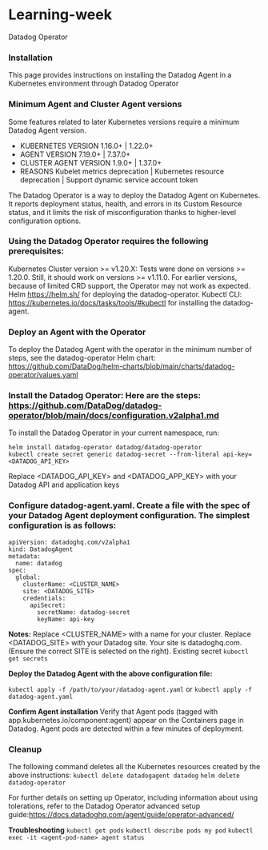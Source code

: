 # Learning-week
Datadog Operator 

### Installation
This page provides instructions on installing the Datadog Agent in a Kubernetes environment through Datadog Operator

### Minimum Agent and Cluster Agent versions
Some features related to later Kubernetes versions require a minimum Datadog Agent version.

- KUBERNETES VERSION 1.16.0+ | 1.22.0+	
- AGENT VERSION	7.19.0+ | 7.37.0+	
- CLUSTER AGENT VERSION	1.9.0+ | 1.37.0+
- REASONS Kubelet metrics deprecation | Kubernetes resource deprecation | Support dynamic service account token

The Datadog Operator is a way to deploy the Datadog Agent on Kubernetes. It reports deployment status, health, and errors in its Custom Resource status, and it limits the risk of misconfiguration thanks to higher-level configuration options.

### Using the Datadog Operator requires the following prerequisites:
Kubernetes Cluster version >= v1.20.X: Tests were done on versions >= 1.20.0. Still, it should work on versions >= v1.11.0. For earlier versions, because of limited CRD support, the Operator may not work as expected.
Helm https://helm.sh/ for deploying the datadog-operator.
Kubectl CLI: https://kubernetes.io/docs/tasks/tools/#kubectl for installing the datadog-agent.

### Deploy an Agent with the Operator
To deploy the Datadog Agent with the operator in the minimum number of steps, see the datadog-operator Helm chart: https://github.com/DataDog/helm-charts/blob/main/charts/datadog-operator/values.yaml

### Install the Datadog Operator: Here are the steps: https://github.com/DataDog/datadog-operator/blob/main/docs/configuration.v2alpha1.md
To install the Datadog Operator in your current namespace, run:

```helm repo add datadog https://helm.datadoghq.com
helm install datadog-operator datadog/datadog-operator
kubectl create secret generic datadog-secret --from-literal api-key=<DATADOG_API_KEY>
```
Replace <DATADOG_API_KEY> and <DATADOG_APP_KEY> with your Datadog API and application keys

### Configure datadog-agent.yaml. Create a file with the spec of your Datadog Agent deployment configuration. The simplest configuration is as follows:

``` 
apiVersion: datadoghq.com/v2alpha1
kind: DatadogAgent
metadata:
  name: datadog
spec:
  global:
    clusterName: <CLUSTER_NAME>
    site: <DATADOG_SITE>
    credentials:
      apiSecret:
        secretName: datadog-secret
        keyName: api-key
```
**Notes:** 
Replace <CLUSTER_NAME> with a name for your cluster.
Replace <DATADOG_SITE> with your Datadog site. Your site is datadoghq.com. (Ensure the correct SITE is selected on the right).
Existing secret `kubectl get secrets`

**Deploy the Datadog Agent with the above configuration file:**

`kubectl apply -f /path/to/your/datadog-agent.yaml` or `kubectl apply -f datadog-agent.yaml`

**Confirm Agent installation**
Verify that Agent pods (tagged with app.kubernetes.io/component:agent) appear on the Containers page in Datadog. Agent pods are detected within a few minutes of deployment.

### Cleanup
The following command deletes all the Kubernetes resources created by the above instructions:
`kubectl delete datadogagent datadog`
`helm delete datadog-operator`

For further details on setting up Operator, including information about using tolerations, refer to the Datadog Operator advanced setup guide:https://docs.datadoghq.com/agent/guide/operator-advanced/

**Troubleshooting**
`kubectl get pods`
`kubectl describe pods my pod`
`kubectl exec -it <agent-pod-name> agent status`
